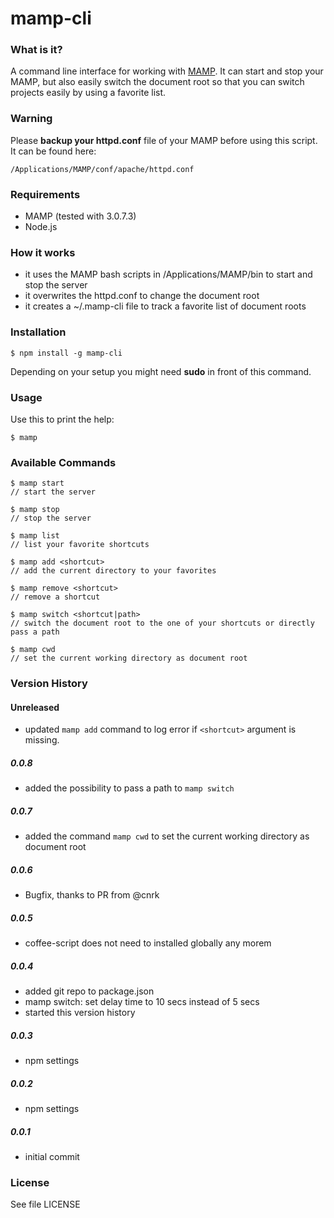 # mamp-cli

### What is it?

A command line interface for working with [MAMP](https://www.mamp.info/de/). It can start and stop your MAMP, but also easily switch the document root so that you can switch projects easily by using a favorite list.

### Warning

Please __backup your httpd.conf__ file of your MAMP before using this script. It can be found here:

    /Applications/MAMP/conf/apache/httpd.conf

### Requirements

- MAMP (tested with 3.0.7.3)
- Node.js

### How it works

- it uses the MAMP bash scripts in /Applications/MAMP/bin to start and stop the server
- it overwrites the httpd.conf to change the document root
- it creates a ~/.mamp-cli file to track a favorite list of document roots

### Installation

    $ npm install -g mamp-cli

Depending on your setup you might need __sudo__ in front of this command.

### Usage

Use this to print the help:

    $ mamp

### Available Commands

    $ mamp start
    // start the server

    $ mamp stop
    // stop the server

    $ mamp list
    // list your favorite shortcuts

    $ mamp add <shortcut>
    // add the current directory to your favorites

    $ mamp remove <shortcut>
    // remove a shortcut

    $ mamp switch <shortcut|path>
    // switch the document root to the one of your shortcuts or directly pass a path

    $ mamp cwd
    // set the current working directory as document root

### Version History

#### Unreleased

- updated `mamp add` command to log error if `<shortcut>` argument is missing.

##### 0.0.8

- added the possibility to pass a path to `mamp switch`

##### 0.0.7

- added the command `mamp cwd` to set the current working directory as document root

##### 0.0.6

- Bugfix, thanks to PR from @cnrk

##### 0.0.5

- coffee-script does not need to installed globally any morem


##### 0.0.4

- added git repo to package.json
- mamp switch: set delay time to 10 secs instead of 5 secs
- started this version history

##### 0.0.3

- npm settings

##### 0.0.2

- npm settings

##### 0.0.1

- initial commit

### License

See file LICENSE
